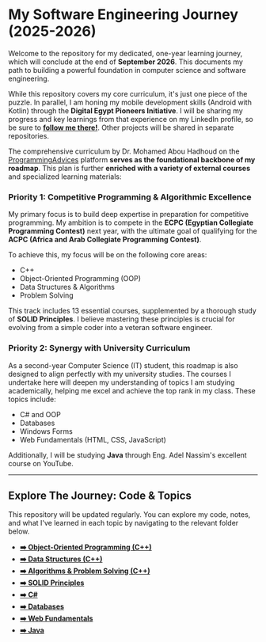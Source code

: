 # My Software Engineering Journey (2025-2026)

Welcome to the repository for my dedicated, one-year learning journey, which will conclude at the end of **September 2026**. This documents my path to building a powerful foundation in computer science and software engineering.

While this repository covers my core curriculum, it's just one piece of the puzzle. In parallel, I am honing my mobile development skills (Android with Kotlin) through the **Digital Egypt Pioneers Initiative**. I will be sharing my progress and key learnings from that experience on my LinkedIn profile, so be sure to **[follow me there!]([YOUR_LINKEDIN_PROFILE_URL](https://www.linkedin.com/in/mohamed-hassan-pro/))**. Other projects will be shared in separate repositories.

The comprehensive curriculum by Dr. Mohamed Abou Hadhoud on the [ProgrammingAdvices](https://programmingadvices.com/p/roadmap) platform **serves as the foundational backbone of my roadmap**. This plan is further **enriched with a variety of external courses** and specialized learning materials:

### Priority 1: Competitive Programming & Algorithmic Excellence

My primary focus is to build deep expertise in preparation for competitive programming. My ambition is to compete in the **ECPC (Egyptian Collegiate Programming Contest)** next year, with the ultimate goal of qualifying for the **ACPC (Africa and Arab Collegiate Programming Contest)**.

To achieve this, my focus will be on the following core areas:
* C++
* Object-Oriented Programming (OOP)
* Data Structures & Algorithms
* Problem Solving

This track includes 13 essential courses, supplemented by a thorough study of **SOLID Principles**. I believe mastering these principles is crucial for evolving from a simple coder into a veteran software engineer.

### Priority 2: Synergy with University Curriculum

As a second-year Computer Science (IT) student, this roadmap is also designed to align perfectly with my university studies. The courses I undertake here will deepen my understanding of topics I am studying academically, helping me excel and achieve the top rank in my class. These topics include:
* C# and OOP
* Databases
* Windows Forms
* Web Fundamentals (HTML, CSS, JavaScript)

Additionally, I will be studying **Java** through Eng. Adel Nassim's excellent course on YouTube.

---

## Explore The Journey: Code & Topics

This repository will be updated regularly. You can explore my code, notes, and what I've learned in each topic by navigating to the relevant folder below.

* **[➡️ Object-Oriented Programming (C++)](./OOP_CPP)**
* **[➡️ Data Structures (C++)](./DS_CPP)**
* **[➡️ Algorithms & Problem Solving (C++)](./Algorithms_CPP)**
* **[➡️ SOLID Principles](./Folder-Name-For-SOLID)**
* **[➡️ C#](./Folder-Name-For-CSharp)**
* **[➡️ Databases](./Folder-Name-For-Databases)**
* **[➡️ Web Fundamentals](./Folder-Name-For-Web)**
* **[➡️ Java](./Folder-Name-For-Java)**